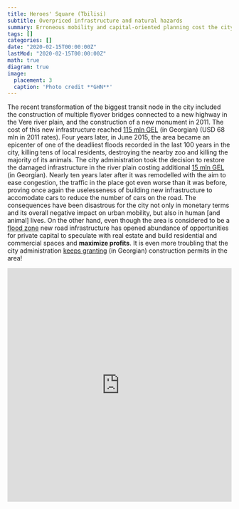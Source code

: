 ```yaml
---
title: Heroes' Square (Tbilisi) 
subtitle: Overpriced infrastructure and natural hazards
summary: Erroneous mobility and capital-oriented planning cost the city millions of USD and the lives of 24 citizens and several zoo animals 
tags: []
categories: []
date: "2020-02-15T00:00:00Z"
lastMod: "2020-02-15T00:00:00Z"
math: true
diagram: true
image:
  placement: 3
  caption: 'Photo credit **GHN**'
---
```


The recent transformation of the biggest transit node in the city included the construction of multiple flyover bridges connected to a new highway in the Vere river plain, and the construction of a new monument in 2011. The cost of this new infrastructure reached [115 mln GEL](https://idfi.ge/ge/news-66) (in Georgian) (USD 68 mln in 2011 rates). Four years later, in June 2015, the area became an epicenter of one of the deadliest floods recorded in the last 100 years in the city, killing tens of local residents, destroying the nearby zoo and killing the majority of its animals. The city administration took the decision to restore the damaged infrastructure in the river plain costing additional [15 mln GEL](http://tbilisi.gov.ge/news/1358) (in Georgian).
Nearly ten years later after it was remodelled with the aim to ease congestion, the traffic in the place got even worse than it was before, proving once again the uselesseness of building new infrastructure to accomodate cars to reduce the number of cars on the road.
The consequences have been disastrous for the city not only in monetary terms and its overall negative impact on urban mobility, but also in human [and animal] lives. 
On the other hand, even though the area is considered to be a [flood zone](http://www.wmo.int/pages/prog/hwrp/RA6/documents/2016/session3/Flash-Flood-events-Georgia2015-Megrelidze.pdf) new road infrastructure has opened abundance of opportunities for private capital to speculate with real estate and build residential and commercial spaces and **maximize profits**. It is even more troubling that the city administration [keeps granting](https://netgazeti.ge/news/339122/) (in Georgian) construction permits in the area! 

<div><iframe frameborder="0" class="juxtapose" width="100%" height="525" src="https://cdn.knightlab.com/libs/juxtapose/latest/embed/index.html?uid=290408d6-4320-11e9-9c6a-0edaf8f81e27"></iframe></div>
